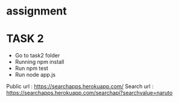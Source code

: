 # assignment

# TASK 2

- Go to task2 folder
- Running npm install
- Run npm test
- Run node app.js

Public url : https://searchapps.herokuapp.com/
Search url : https://searchapps.herokuapp.com/searchapi?searchvalue=naruto